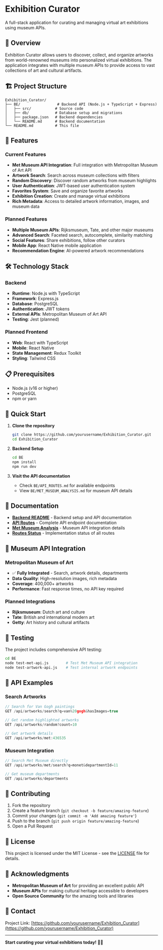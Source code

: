 # Exhibition Curator

A full-stack application for curating and managing virtual art exhibitions using museum APIs.

## 🎨 Overview

Exhibition Curator allows users to discover, collect, and organize artworks from world-renowned museums into personalized virtual exhibitions. The application integrates with multiple museum APIs to provide access to vast collections of art and cultural artifacts.

## 🏗️ Project Structure

```
Exhibition_Curator/
├── BE/                 # Backend API (Node.js + TypeScript + Express)
│   ├── src/           # Source code
│   ├── db/            # Database setup and migrations
│   ├── package.json   # Backend dependencies
│   └── README.md      # Backend documentation
└── README.md          # This file
```

## 🚀 Features

### Current Features
- **Met Museum API Integration**: Full integration with Metropolitan Museum of Art API
- **Artwork Search**: Search across museum collections with filters
- **Random Discovery**: Discover random artworks from museum highlights
- **User Authentication**: JWT-based user authentication system
- **Favorites System**: Save and organize favorite artworks
- **Exhibition Creation**: Create and manage virtual exhibitions
- **Rich Metadata**: Access to detailed artwork information, images, and museum data

### Planned Features
- **Multiple Museum APIs**: Rijksmuseum, Tate, and other major museums
- **Advanced Search**: Faceted search, autocomplete, similarity matching
- **Social Features**: Share exhibitions, follow other curators
- **Mobile App**: React Native mobile application
- **Recommendation Engine**: AI-powered artwork recommendations

## 🛠️ Technology Stack

### Backend
- **Runtime**: Node.js with TypeScript
- **Framework**: Express.js
- **Database**: PostgreSQL
- **Authentication**: JWT tokens
- **External APIs**: Metropolitan Museum of Art API
- **Testing**: Jest (planned)

### Planned Frontend
- **Web**: React with TypeScript
- **Mobile**: React Native
- **State Management**: Redux Toolkit
- **Styling**: Tailwind CSS

## 📋 Prerequisites

- Node.js (v16 or higher)
- PostgreSQL
- npm or yarn

## 🚀 Quick Start

1. **Clone the repository**
   ```bash
   git clone https://github.com/yourusername/Exhibition_Curator.git
   cd Exhibition_Curator
   ```

2. **Backend Setup**
   ```bash
   cd BE
   npm install
   npm run dev
   ```

3. **Visit the API documentation**
   - Check `BE/API_ROUTES.md` for available endpoints
   - View `BE/MET_MUSEUM_ANALYSIS.md` for museum API details

## 📖 Documentation

- **[Backend README](BE/README.md)** - Backend setup and API documentation
- **[API Routes](BE/API_ROUTES.md)** - Complete API endpoint documentation
- **[Met Museum Analysis](BE/MET_MUSEUM_ANALYSIS.md)** - Museum API integration details
- **[Routes Status](BE/ROUTES_STATUS.md)** - Implementation status of all routes

## 🎯 Museum API Integration

### Metropolitan Museum of Art
- ✅ **Fully Integrated** - Search, artwork details, departments
- **Data Quality**: High-resolution images, rich metadata
- **Coverage**: 400,000+ artworks
- **Performance**: Fast response times, no API key required

### Planned Integrations
- **Rijksmuseum**: Dutch art and culture
- **Tate**: British and international modern art
- **Getty**: Art history and cultural artifacts

## 🧪 Testing

The project includes comprehensive API testing:

```bash
cd BE
node test-met-api.js        # Test Met Museum API integration
node test-artwork-api.js    # Test internal artwork endpoints
```

## 📝 API Examples

### Search Artworks
```typescript
// Search for Van Gogh paintings
GET /api/artworks/search?q=van%20gogh&hasImages=true

// Get random highlighted artworks
GET /api/artworks/random?count=10

// Get artwork details
GET /api/artworks/met:436535
```

### Museum Integration
```typescript
// Search Met Museum directly
GET /api/artworks/met/search?q=monet&departmentId=11

// Get museum departments
GET /api/artworks/departments
```

## 🤝 Contributing

1. Fork the repository
2. Create a feature branch (`git checkout -b feature/amazing-feature`)
3. Commit your changes (`git commit -m 'Add amazing feature'`)
4. Push to the branch (`git push origin feature/amazing-feature`)
5. Open a Pull Request

## 📄 License

This project is licensed under the MIT License - see the [LICENSE](LICENSE) file for details.

## 🙏 Acknowledgments

- **Metropolitan Museum of Art** for providing an excellent public API
- **Museum APIs** for making cultural heritage accessible to developers
- **Open Source Community** for the amazing tools and libraries

## 📧 Contact

Project Link: [https://github.com/yourusername/Exhibition_Curator](https://github.com/yourusername/Exhibition_Curator)

---

**Start curating your virtual exhibitions today!** 🎨✨